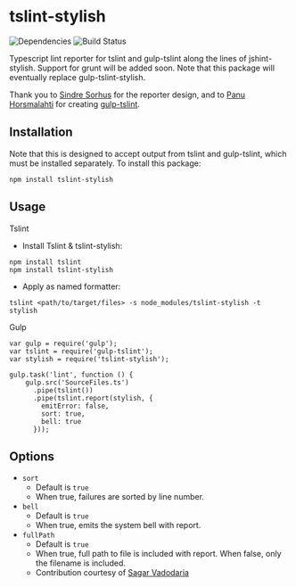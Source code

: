tslint-stylish
===================
![Dependencies](https://david-dm.org/adamfitzpatrick/tslint-stylish.svg)
![Build Status](https://travis-ci.org/adamfitzpatrick/tslint-stylish.svg?branch=master)

Typescript lint reporter for tslint and gulp-tslint along the lines of jshint-stylish.  Support
for grunt will be added soon.  Note that this package will eventually replace gulp-tslint-stylish.

Thank you to
[Sindre Sorhus](https://github.com/sindresorhus) for the reporter design, and to
[Panu Horsmalahti](https://github.com/panuhorsmalahti) for creating
[gulp-tslint](https://github.com/panuhorsmalahti/gulp-tslint).

Installation
------------
Note that this is designed to accept output from tslint and gulp-tslint, which must be installed separately.
To install this package:

```
npm install tslint-stylish
```

Usage
-----
Tslint

- Install Tslint & tslint-stylish:

```
npm install tslint
npm install tslint-stylish
```

- Apply as named formatter:

```
tslint <path/to/target/files> -s node_modules/tslint-stylish -t stylish
```


Gulp

```
var gulp = require('gulp');
var tslint = require('gulp-tslint');
var stylish = require('tslint-stylish');

gulp.task('lint', function () {
    gulp.src('SourceFiles.ts')
      .pipe(tslint())
      .pipe(tslint.report(stylish, {
        emitError: false,
        sort: true,
        bell: true
      }));
```

Options
-------
- `sort`
	- Default is `true`
	- When true, failures are sorted by line number.
- `bell`
    - Default is `true`
    - When true, emits the system bell with report.
- `fullPath`
    - Default is `true`
    - When true, full path to file is included with report.  When false, only the filename is included.
    - Contribution courtesy of [Sagar Vadodaria](https://github.com/sagarvadodaria)

